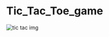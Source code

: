 # Tic_Tac_Toe_game
![tic tac img](https://github.com/Aniket2360/Tic_Tac_Toe_game/assets/122046053/9a5d646f-de54-4251-9900-180fb71bb446)


